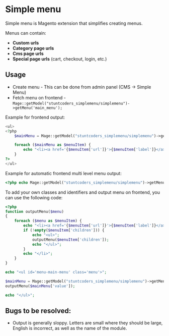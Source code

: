 # Simple menu

Simple menu is Magento extension that simplifies creating menus.

Menus can contain: 

* **Custom urls**
* **Category page urls**
* **Cms page urls**
* **Special page urls** (cart, checkout, login, etc.)


## Usage

* Create menu - This can be done from admin panel (CMS -> Simple Menu)
* Fetch menu on frontend - `Mage::getModel("stuntcoders_simplemenu/simplemenu")->getMenu('main_menu');`

Example for frontend output:
```php
<ul>
<?php
	$mainMenu = Mage::getModel("stuntcoders_simplemenu/simplemenu")->getMenu('main_menu');

	foreach ($mainMenu as $menuItem) {
		echo "<li><a href='{$menuItem['url']}'>{$menuItem['label']}</a></li>";
	}
?>
</ul>
```

Example for automatic frontend multi level menu output:
```php
<?php echo Mage::getModel("stuntcoders_simplemenu/simplemenu")->getMenu('main_menu');
```

To add your own classes and identifiers and output menu on frontend, you can use the following code:
```php
<?php 
function outputMenu($menu)
{
    foreach ($menu as $menuItem) {
        echo "<li><a href='{$menuItem['url']}'>{$menuItem['label']}</a>";
        if (!empty($menuItem['children'])) {
            echo "<ul>";
            outputMenu($menuItem['children']);
            echo "</ul>";
        }
        echo "</li>";
    }
}

echo "<ul id='menu-main-menu' class='menu'>";

$mainMenu = Mage::getModel("stuntcoders_simplemenu/simplemenu")->getMenu('main_menu');;
outputMenu($mainMenu['value']);

echo "</ul>";
```

## Bugs to be resolved:
* Output is generally sloppy. Letters are small where they should be large, English is incorrect, as well as the name of the module.